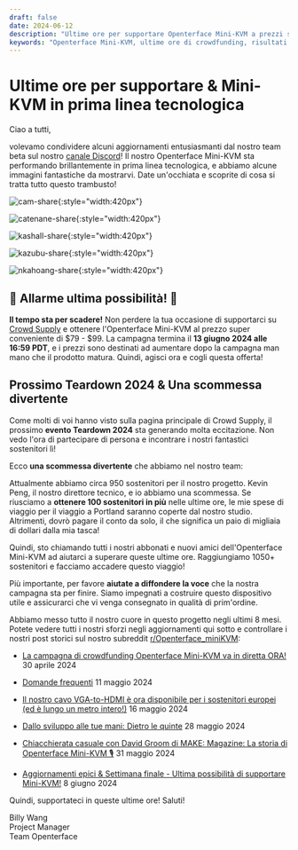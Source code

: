 ```yaml
---
draft: false
date: 2024-06-12
description: "Ultime ore per supportare Openterface Mini-KVM a prezzi speciali! Scopri l'uso reale dei nostri beta tester, i piani per l'evento Teardown 2024 in arrivo, e il nostro percorso verso 1050+ sostenitori. La campagna termina il 13 giugno alle 16:59 PDT - non perdere l'occasione!"
keywords: "Openterface Mini-KVM, ultime ore di crowdfunding, risultati beta test, Teardown 2024, prima linea tecnologica, prezzi speciali, dispositivo KVM, sviluppo hardware, feedback team beta, campagna Crowd Supply, ultima possibilità, prezzi early adopter, gadget tecnologico, hardware open source"
---
```


# Ultime ore per supportare & Mini-KVM in prima linea tecnologica

Ciao a tutti,

volevamo condividere alcuni aggiornamenti entusiasmanti dal nostro team beta sul nostro [canale Discord](/discord)! Il nostro Openterface Mini-KVM sta performando brillantemente in prima linea tecnologica, e abbiamo alcune immagini fantastiche da mostrarvi. Date un'occhiata e scoprite di cosa si tratta tutto questo trambusto!

![cam-share](https://www.crowdsupply.com/img/bed9/41ac90fd-1074-49e0-a081-f9798610bed9/cam-share_jpg_md-xl.jpg){:style="width:420px"}

![catenane-share](https://www.crowdsupply.com/img/b9ed/4144b488-9442-44e2-9bad-f07daa56b9ed/catenane-share_jpg_gallery-lg.jpg){:style="width:420px"}

![kashall-share](https://www.crowdsupply.com/img/17f2/d5f31dbb-f51e-4813-ab79-29194ea717f2/kashall-share_jpg_gallery-lg.jpg){:style="width:420px"}

![kazubu-share](https://www.crowdsupply.com/img/23e5/6aadfd66-756d-4f42-944d-dc2e95dd23e5/kazubu-share_jpg_gallery-lg.jpg){:style="width:420px"}

![nkahoang-share](https://www.crowdsupply.com/img/50bc/6318ed70-11f6-4640-b73b-f435267950bc/nkahoang-share_jpg_gallery-lg.jpg){:style="width:420px"}

## 🚨 Allarme ultima possibilità! 🚨

**Il tempo sta per scadere!** Non perdere la tua occasione di supportarci su [Crowd Supply](https://www.crowdsupply.com/techxartisan/openterface-mini-kvm) e ottenere l'Openterface Mini-KVM al prezzo super conveniente di $79 - $99. La campagna termina il **13 giugno 2024 alle 16:59 PDT**, e i prezzi sono destinati ad aumentare dopo la campagna man mano che il prodotto matura. Quindi, agisci ora e cogli questa offerta!

## Prossimo Teardown 2024 & Una scommessa divertente

Come molti di voi hanno visto sulla pagina principale di Crowd Supply, il prossimo **evento Teardown 2024** sta generando molta eccitazione. Non vedo l'ora di partecipare di persona e incontrare i nostri fantastici sostenitori lì!

Ecco **una scommessa divertente** che abbiamo nel nostro team:

Attualmente abbiamo circa 950 sostenitori per il nostro progetto. Kevin Peng, il nostro direttore tecnico, e io abbiamo una scommessa. Se riusciamo a **ottenere 100 sostenitori in più** nelle ultime ore, le mie spese di viaggio per il viaggio a Portland saranno coperte dal nostro studio. Altrimenti, dovrò pagare il conto da solo, il che significa un paio di migliaia di dollari dalla mia tasca!

Quindi, sto chiamando tutti i nostri abbonati e nuovi amici dell'Openterface Mini-KVM ad aiutarci a superare queste ultime ore. Raggiungiamo 1050+ sostenitori e facciamo accadere questo viaggio!

Più importante, per favore **aiutate a diffondere la voce** che la nostra campagna sta per finire. Siamo impegnati a costruire questo dispositivo utile e assicurarci che vi venga consegnato in qualità di prim'ordine.

Abbiamo messo tutto il nostro cuore in questo progetto negli ultimi 8 mesi. Potete vedere tutti i nostri sforzi negli aggiornamenti qui sotto e controllare i nostri post storici sul nostro subreddit [r/Openterface_miniKVM](/reddit):

- [La campagna di crowdfunding Openterface Mini-KVM va in diretta ORA!](https://www.crowdsupply.com/techxartisan/openterface-mini-kvm/updates/openterface-mini-kvm-crowdfunding-campaign-goes-live-now) 30 aprile 2024

- [Domande frequenti](https://www.crowdsupply.com/techxartisan/openterface-mini-kvm/updates/frequently-asked-questions) 11 maggio 2024

- [Il nostro cavo VGA-to-HDMI è ora disponibile per i sostenitori europei (ed è lungo un metro intero!)](https://www.crowdsupply.com/techxartisan/openterface-mini-kvm/updates/our-vga-to-hdmi-cable-is-now-available-to-european-backers-and-its-a-full-meter-long) 16 maggio 2024

- [Dallo sviluppo alle tue mani: Dietro le quinte](https://www.crowdsupply.com/techxartisan/openterface-mini-kvm/updates/from-development-to-your-hands-behind-the-scenes) 28 maggio 2024

- [Chiacchierata casuale con David Groom di MAKE: Magazine: La storia di Openterface Mini-KVM 🎙️](https://www.crowdsupply.com/techxartisan/openterface-mini-kvm/updates/casual-chat-with-david-groom-from-make-magazine-the-story-of-openterface-mini-kvm) 31 maggio 2024

- [Aggiornamenti epici & Settimana finale - Ultima possibilità di supportare Mini-KVM!](https://www.crowdsupply.com/techxartisan/openterface-mini-kvm/updates/epic-updates-and-final-week-last-chance-to-back-mini-kvm) 8 giugno 2024

Quindi, supportateci in queste ultime ore! Saluti!

Billy Wang  
Project Manager  
Team Openterface
